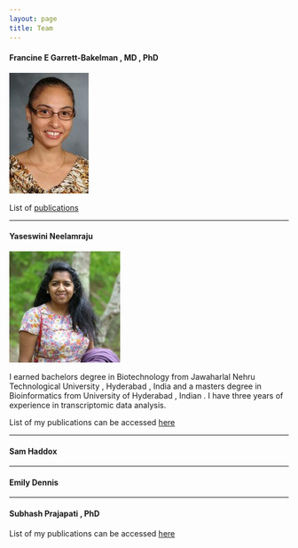 ```yaml
---
layout: page
title: Team
---
```


#### Francine E Garrett-Bakelman , MD , PhD
![Fran](./_images/FGB.png "Francine")


List of [publications][FGB_pubmed]

----

#### Yaseswini Neelamraju

![Yaseswini](./_images/YN.jpg "Yaseswini")

I earned bachelors degree in Biotechnology from Jawaharlal Nehru Technological University , Hyderabad , India and a masters degree in Bioinformatics from University of Hyderabad , Indian . I have three years of experience in transcriptomic data analysis.

List of my publications can be accessed [here][YN_pubmed]

----

#### Sam Haddox

----

#### Emily Dennis

----

#### Subhash Prajapati , PhD

List of my publications can be accessed [here][SP_pubmed]


<!-- Pubmed Links in alphabetical order -->
[FGB_pubmed]: https://www.ncbi.nlm.nih.gov/pubmed/?term=garrett-bakelman%2C+francine
[SP_pubmed]: https://www.ncbi.nlm.nih.gov/pubmed/?term=prajapati%2C+subhash
[YN_pubmed]: https://www.ncbi.nlm.nih.gov/pubmed/?term=neelamraju%2C+yaseswini



